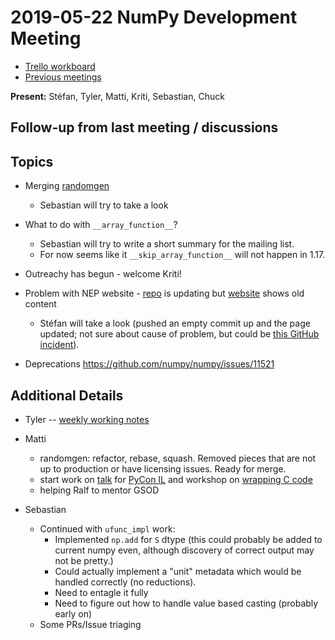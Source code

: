# 2019-05-22 NumPy Development Meeting

- [Trello workboard](https://trello.com/b/Azg4fYZH/numpy-at-bids)
- [Previous meetings](https://github.com/BIDS-numpy/docs/tree/master/status_meetings)

**Present:** Stéfan, Tyler, Matti, Kriti, Sebastian, Chuck


## Follow-up from last meeting / discussions

## Topics
- Merging [randomgen](https://github.com/numpy/numpy/pull/13163)
  - Sebastian will try to take a look
- What to do with `__array_function__`?
    - Sebastian will try to write a short summary for the mailing list.
    - For now seems like it `__skip_array_function__` will not happen in 1.17.
- Outreachy has begun - welcome Kriti!
- Problem with NEP website - [repo](https://github.com/numpy/neps) is updating but [website](http://www.numpy.org/neps/) shows old content
    - Stéfan will take a look (pushed an empty commit up and the page updated; not sure about cause of problem, but could be [this GitHub incident](https://www.githubstatus.com/incidents/6vyp7d36str6)).

- Deprecations https://github.com/numpy/numpy/issues/11521

## Additional Details

- Tyler -- [weekly working notes](https://workflowy.com/s/may-22-2019/vi9KHqf6tZOSkGu0) 

- Matti
  - randomgen: refactor, rebase, squash. Removed pieces that are not up to production or have licensing issues. Ready for merge.
  - start work on [talk](https://hackmd.io/p/Sy4cT6MTN#/) for [PyCon IL](https://cfp.pycon.org.il/conference/talk/ZPQDHC/) and workshop on [wrapping C code](https://cfp.pycon.org.il/workshops/talk/3GB9DL/)
  - helping Ralf to mentor GSOD

- Sebastian
    - Continued with `ufunc_impl` work:
        - Implemented `np.add` for `S` dtype (this could probably be added to current numpy even, although discovery of correct output may not be pretty.)
        - Could actually implement a "unit" metadata which would be handled correctly (no reductions).
        - Need to entagle it fully
        - Need to figure out how to handle value based casting (probably early on)
    - Some PRs/Issue triaging

